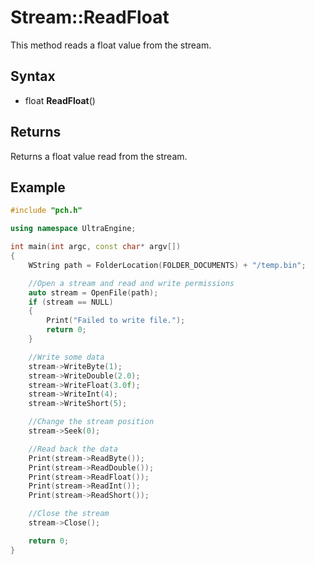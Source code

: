 # Stream::ReadFloat #
This method reads a float value from the stream.

## Syntax ##
- float **ReadFloat**()

## Returns ##
Returns a float value read from the stream.

## Example

```c++
#include "pch.h"

using namespace UltraEngine;

int main(int argc, const char* argv[])
{
    WString path = FolderLocation(FOLDER_DOCUMENTS) + "/temp.bin";

    //Open a stream and read and write permissions
    auto stream = OpenFile(path);
    if (stream == NULL)
    {
        Print("Failed to write file.");
        return 0;
    }

    //Write some data
    stream->WriteByte(1);
    stream->WriteDouble(2.0);
    stream->WriteFloat(3.0f);
    stream->WriteInt(4);
    stream->WriteShort(5);

    //Change the stream position
    stream->Seek(0);

    //Read back the data
    Print(stream->ReadByte());
    Print(stream->ReadDouble());
    Print(stream->ReadFloat());
    Print(stream->ReadInt());
    Print(stream->ReadShort());

    //Close the stream
    stream->Close();

    return 0;
}
```

